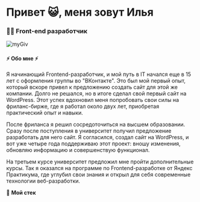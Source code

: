 # Привет :smiley_cat:, меня зовут Илья 
### 👩‍💻 Front-end разработчик
![myGiv](https://media2.giphy.com/media/v1.Y2lkPTc5MGI3NjExZWVjYm9vc2dxanVhM2dnMTc0ODR2ZGxqODJodDQxbXoxczFuY3pvdyZlcD12MV9pbnRlcm5hbF9naWZfYnlfaWQmY3Q9Zw/704iRlAikGSnct1Kd4/giphy.webp)


#### :zap: Обо мне :zap:
Я начинающий Frontend-разработчик, и мой путь в IT начался еще в 15 лет с оформления группы во "ВКонтакте". Это был мой первый опыт, который вскоре привел к предложению создать сайт для этой же компании. Долго не решался, но в итоге сделал свой первый сайт на WordPress. Этот успех вдохновил меня попробовать свои силы на фриланс-бирже, где я работал около двух лет, приобретая практический опыт и навыки.

После фриланса я решил сосредоточиться на высшем образовании. Сразу после поступления в университет получил предложение разработать для него сайт. Я согласился, создал сайт на WordPress, и вот уже четыре года поддерживаю этот проект: вношу изменения, обновляю информацию и совершенствую функционал.

На третьем курсе университет предложил мне пройти дополнительные курсы. Так я оказался на программе по Frontend-разработке от Яндекс Практикума, где углубил свои знания и открыл для себя современные технологии веб-разработки.

:ramen: **Мой стек**